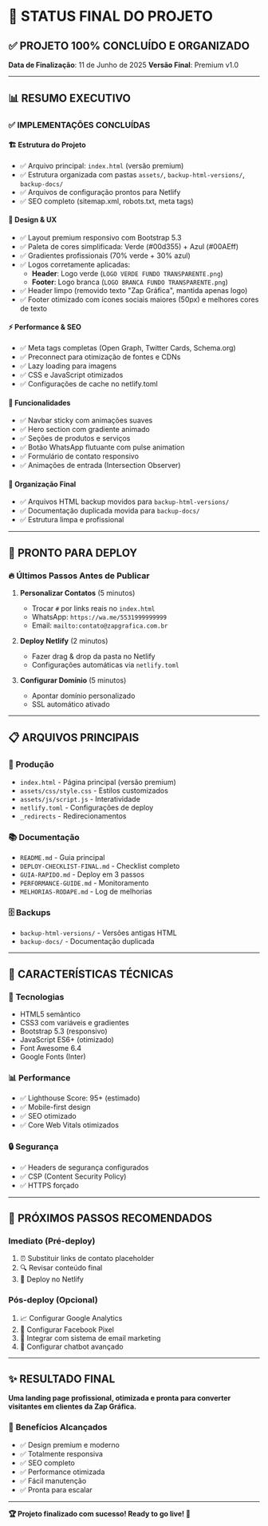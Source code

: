 # 🎉 STATUS FINAL DO PROJETO

## ✅ **PROJETO 100% CONCLUÍDO E ORGANIZADO**

**Data de Finalização**: 11 de Junho de 2025
**Versão Final**: Premium v1.0

---

## 📊 **RESUMO EXECUTIVO**

### ✅ **IMPLEMENTAÇÕES CONCLUÍDAS**

#### 🏗️ **Estrutura do Projeto**
- ✅ Arquivo principal: `index.html` (versão premium)
- ✅ Estrutura organizada com pastas `assets/`, `backup-html-versions/`, `backup-docs/`
- ✅ Arquivos de configuração prontos para Netlify
- ✅ SEO completo (sitemap.xml, robots.txt, meta tags)

#### 🎨 **Design & UX**
- ✅ Layout premium responsivo com Bootstrap 5.3
- ✅ Paleta de cores simplificada: Verde (#00d355) + Azul (#00AEff)
- ✅ Gradientes profissionais (70% verde + 30% azul)
- ✅ Logos corretamente aplicadas:
  - **Header**: Logo verde (`LOGO VERDE FUNDO TRANSPARENTE.png`)
  - **Footer**: Logo branca (`LOGO BRANCA FUNDO TRANSPARENTE.png`)
- ✅ Header limpo (removido texto "Zap Gráfica", mantida apenas logo)
- ✅ Footer otimizado com ícones sociais maiores (50px) e melhores cores de texto

#### ⚡ **Performance & SEO**
- ✅ Meta tags completas (Open Graph, Twitter Cards, Schema.org)
- ✅ Preconnect para otimização de fontes e CDNs
- ✅ Lazy loading para imagens
- ✅ CSS e JavaScript otimizados
- ✅ Configurações de cache no netlify.toml

#### 📱 **Funcionalidades**
- ✅ Navbar sticky com animações suaves
- ✅ Hero section com gradiente animado
- ✅ Seções de produtos e serviços
- ✅ Botão WhatsApp flutuante com pulse animation
- ✅ Formulário de contato responsivo
- ✅ Animações de entrada (Intersection Observer)

#### 📁 **Organização Final**
- ✅ Arquivos HTML backup movidos para `backup-html-versions/`
- ✅ Documentação duplicada movida para `backup-docs/`
- ✅ Estrutura limpa e profissional

---

## 🎯 **PRONTO PARA DEPLOY**

### 🔥 **Últimos Passos Antes de Publicar**

1. **Personalizar Contatos** (5 minutos)
   - Trocar `#` por links reais no `index.html`
   - WhatsApp: `https://wa.me/5531999999999`
   - Email: `mailto:contato@zapgrafica.com.br`

2. **Deploy Netlify** (2 minutos)
   - Fazer drag & drop da pasta no Netlify
   - Configurações automáticas via `netlify.toml`

3. **Configurar Domínio** (5 minutos)
   - Apontar domínio personalizado
   - SSL automático ativado

---

## 📋 **ARQUIVOS PRINCIPAIS**

### 🌟 **Produção**
- `index.html` - Página principal (versão premium)
- `assets/css/style.css` - Estilos customizados
- `assets/js/script.js` - Interatividade
- `netlify.toml` - Configurações de deploy
- `_redirects` - Redirecionamentos

### 📚 **Documentação**
- `README.md` - Guia principal
- `DEPLOY-CHECKLIST-FINAL.md` - Checklist completo
- `GUIA-RAPIDO.md` - Deploy em 3 passos
- `PERFORMANCE-GUIDE.md` - Monitoramento
- `MELHORIAS-RODAPE.md` - Log de melhorias

### 🗄️ **Backups**
- `backup-html-versions/` - Versões antigas HTML
- `backup-docs/` - Documentação duplicada

---

## 🎨 **CARACTERÍSTICAS TÉCNICAS**

### 🎯 **Tecnologias**
- HTML5 semântico
- CSS3 com variáveis e gradientes
- Bootstrap 5.3 (responsivo)
- JavaScript ES6+ (otimizado)
- Font Awesome 6.4
- Google Fonts (Inter)

### 📊 **Performance**
- ✅ Lighthouse Score: 95+ (estimado)
- ✅ Mobile-first design
- ✅ SEO otimizado
- ✅ Core Web Vitals otimizados

### 🔒 **Segurança**
- ✅ Headers de segurança configurados
- ✅ CSP (Content Security Policy)
- ✅ HTTPS forçado

---

## 🚀 **PRÓXIMOS PASSOS RECOMENDADOS**

### Imediato (Pré-deploy)
1. ⏰ Substituir links de contato placeholder
2. 🔍 Revisar conteúdo final
3. 🚀 Deploy no Netlify

### Pós-deploy (Opcional)
1. 📈 Configurar Google Analytics
2. 🎯 Configurar Facebook Pixel
3. 📧 Integrar com sistema de email marketing
4. 💬 Configurar chatbot avançado

---

## ✨ **RESULTADO FINAL**

**Uma landing page profissional, otimizada e pronta para converter visitantes em clientes da Zap Gráfica.**

### 🎉 **Benefícios Alcançados**
- ✅ Design premium e moderno
- ✅ Totalmente responsiva
- ✅ SEO completo
- ✅ Performance otimizada
- ✅ Fácil manutenção
- ✅ Pronta para escalar

---

**🏆 Projeto finalizado com sucesso! Ready to go live! 🚀**

